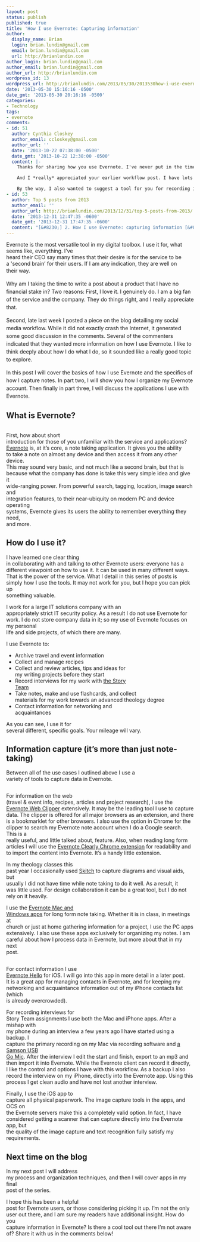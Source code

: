 ```yaml
---
layout: post
status: publish
published: true
title: 'How I use Evernote: Capturing information'
author:
  display_name: Brian
  login: brian.lundin@gmail.com
  email: brian.lundin@gmail.com
  url: http://brianlundin.com
author_login: brian.lundin@gmail.com
author_email: brian.lundin@gmail.com
author_url: http://brianlundin.com
wordpress_id: 13
wordpress_url: http://brianlundin.com/2013/05/30/2013530how-i-use-evernote-capturing-information/
date: '2013-05-30 15:16:16 -0500'
date_gmt: '2013-05-30 20:16:16 -0500'
categories:
- Technology
tags:
- evernote
comments:
- id: 51
  author: Cynthia Closkey
  author_email: ccloskey@gmail.com
  author_url: ''
  date: '2013-10-22 07:38:00 -0500'
  date_gmt: '2013-10-22 12:38:00 -0500'
  content: |-
    Thanks for sharing how you use Evernote. I've never put in the time to figure out how to get more out of Evernote than just grocery lists and some quick notes, but enough people rave about it that I keep trying. I found this post very helpful. I look forward to your upcoming posts on this.

    And I *really* appreciated your earlier workflow post. I have lots of coaching clients who have trouble getting a handle on how to manage social media (or really how to start with it), and I will be sharing your ideas with them -- but for myself your general structure and approach will be extremely useful. Thanks for taking the time!

    By the way, I also wanted to suggest a tool for you for recording interviews on iOS: bossjock. http://bossjockstudio.com/ It's made by guys who are audio geeks, so they focus hard on sound quality, but in addition they've created a terrific and easy to work with user interface. Well worth checking out.
- id: 53
  author: Top 5 posts from 2013
  author_email: ''
  author_url: http://brianlundin.com/2013/12/31/top-5-posts-from-2013/
  date: '2013-12-31 12:47:35 -0600'
  date_gmt: '2013-12-31 17:47:35 -0600'
  content: "[&#8230;] 2. How I use Evernote: capturing information [&#8230;]"
---
```

<p>Evernote is the most versatile tool in my digital toolbox. I use it for, what seems like, everything. I’ve<br />
heard their CEO say many times that their desire is for the service to be a 'second brain’ for their users. If I am any indication, they are well on their <span style="line-height: 1.5em;">way.</span></p>
<p class="MsoNormal">Why am I taking the time to <span style="line-height: 1.5em;">write a post about a product that I have no financial stake in? Two reasons: </span><span style="line-height: 1.5em;">First, I love it. I genuinely do. I am a big fan of the service and the </span><span style="line-height: 1.5em;">company. They do things right, and I really appreciate that.</span></p>
<p class="MsoNormal">Second, late last week I posted <span style="line-height: 1.5em;">a piece on the blog detailing my social media workflow. While it did not </span><span style="line-height: 1.5em;">exactly crash the Internet, it generated some good discussion in the comments. </span><span style="line-height: 1.5em;">Several of the commenters indicated that they wanted more information on how I </span><span style="line-height: 1.5em;">use Evernote. I like to think deeply about how I do what I do, so it sounded </span><span style="line-height: 1.5em;">like a really good topic to explore.</span></p>
<p class="MsoNormal">In this post I will cover the <span style="line-height: 1.5em;">basics of how I use Evernote and the specifics of how I capture notes. In part </span><span style="line-height: 1.5em;">two, I will show you how I organize my Evernote account. Then finally in part </span><span style="line-height: 1.5em;">three, I will discuss the applications I use with Evernote.</span></p>
<h2>What is Evernote?</h2>
<p><img alt="" src="http://brianlundin.com/wp-content/uploads/2013/05/logo.png" /></p>
<p class="MsoNormal">First, how about short<br />
introduction for those of you unfamiliar with the service and applications?<br />
<a href="http://evernote.com/">Evernote</a> is, at it’s core, a note taking application. It gives you the ability<br />
to take a note on almost any device and then access it from any other device.<br />
This may sound very basic, and not much like a second brain, but that is<br />
because what the company has done is take this very simple idea and give it<br />
wide-ranging power. From powerful search, tagging, location, image search and<br />
integration features, to their near-ubiquity on modern PC and device operating<br />
systems, Evernote gives its users the ability to remember everything they need,<br />
and more.</p>
<h2>How do I use it?</h2>
<p class="MsoNormal">I have learned one clear thing<br />
in collaborating with and talking to other Evernote users: everyone has a<br />
different viewpoint on how to use it. It can be used in many different ways.<br />
That is the power of the service. What I detail in this series of posts is<br />
simply how I use the tools. It may not work for you, but I hope you can pick up<br />
something valuable.</p>
<p class="MsoNormal">I work for a large IT solutions company with an<br />
appropriately strict IT security policy. As a result I do not use Evernote for<br />
work. I do not store company data in it; so my use of Evernote focuses on my personal<br />
life and side projects, of which there are many.</p>
<p class="MsoNormal">I use Evernote to:</p>
<ul>
<li><!--[if !supportLists]-->Archive travel and event information</li>
<li><!--[if !supportLists]-->Collect and manage recipes</li>
<li><!--[if !supportLists]-->Collect and review articles, tips and ideas for<br />
my writing projects before they start</li>
<li><!--[if !supportLists]-->Record interviews for my work with <a href="http://austinstone.org/stories/stories-main">the Story<br />
Team</a></li>
<li><!--[if !supportLists]-->Take notes, make and use flashcards, and collect<br />
materials for my work towards an advanced theology degree</li>
<li><!--[if !supportLists]-->Contact information for networking and<br />
acquaintances</li>
</ul>
<p class="MsoNormal">As you can see, I use it for<br />
several different, specific goals. Your mileage will vary.</p>
<h2>Information capture (it’s more than just note-taking)</h2>
<p class="MsoNormal">Between all of the use cases I outlined above I use a<br />
variety of tools to capture data in Evernote.</p>
<p><img alt="" src="http://brianlundin.com/wp-content/uploads/2013/05/web_clipper-75.png" /></p>
<p class="MsoNormal">For information on the web<br />
(travel &amp; event info, recipes, articles and project research), I use the<br />
<a href="http://evernote.com/webclipper/">Evernote Web Clipper</a> extensively. It may be the leading tool I use to capture<br />
data. The clipper is offered for all major browsers as an extension, and there<br />
is a bookmarklet for other browsers. I also use the option in Chrome for the<br />
clipper to search my Evernote note account when I do a Google search. This is a<br />
really useful, and little talked about, feature. Also, when reading long form<br />
articles I will use the <a href="http://evernote.com/clearly/">Evernote Clearly Chrome extension</a> for readability and<br />
to import the content into Evernote. It’s a handy little extension.</p>
<p class="MsoNormal">In my theology classes this<br />
past year I occasionally used <a href="http://evernote.com/skitch/">Skitch</a> to capture diagrams and visual aids, but<br />
usually I did not have time while note taking to do it well. As a result, it<br />
was little used. For design collaboration it can be a great tool, but I do not<br />
rely on it heavily.</p>
<p class="MsoNormal">I use the <a href="http://evernote.com/evernote/">Evernote Mac and<br />
Windows apps</a> for long form note taking. Whether it is in class, in meetings at<br />
church or just at home gathering information for a project, I use the PC apps<br />
extensively. I also use these apps exclusively for organizing my notes. I am<br />
careful about how I process data in Evernote, but more about that in my next<br />
post.</p>
<p><img alt="" src="http://brianlundin.com/wp-content/uploads/2013/05/hello-75.png" /></p>
<p class="MsoNormal">For contact information I use<br />
<a href="http://evernote.com/hello/">Evernote Hello</a> for iOS. I will go into this app in more detail in a later post.<br />
It is a great app for managing contacts in Evernote, and for keeping my<br />
networking and acquaintance information out of my iPhone contacts list (which<br />
is already overcrowded).</p>
<p class="MsoNormal">For recording interviews for<br />
Story Team assignments I use both the Mac and iPhone apps. After a mishap with<br />
my phone during an interview a few years ago I have started using a backup. I<br />
capture the primary recording on my Mac via recording software and <a href="ttp://www.amazon.com/gp/product/B001R76D42/ref=as_li_ss_tl?ie=UTF8&amp;camp=1789&amp;creative=390957&amp;creativeASIN=B001R76D42&amp;linkCode=as2&amp;tag=blundin-20">a Samson USB<br />
Go Mic</a>. After the interview I edit the start and finish, export to an mp3 and<br />
then import it into Evernote. While the Evernote client can record it directly,<br />
I like the control and options I have with this workflow. As a backup I also<br />
record the interview on my iPhone, directly into the Evernote app. Using this<br />
process I get clean audio and have not lost another interview.</p>
<p><!--[if gte mso 9]><xml><br />
<o:OfficeDocumentSettings><br />
<o:AllowPNG/><br />
</o:OfficeDocumentSettings><br />
</xml><![endif]--><!--[if gte mso 9]><xml><br />
<w:WordDocument><br />
<w:View>Normal</w:View><br />
<w:Zoom>0</w:Zoom><br />
<w:TrackMoves/><br />
<w:TrackFormatting/><br />
<w:PunctuationKerning/><br />
<w:ValidateAgainstSchemas/><br />
<w:SaveIfXMLInvalid>false</w:SaveIfXMLInvalid><br />
<w:IgnoreMixedContent>false</w:IgnoreMixedContent><br />
<w:AlwaysShowPlaceholderText>false</w:AlwaysShowPlaceholderText><br />
<w:DoNotPromoteQF/><br />
<w:LidThemeOther>EN-US</w:LidThemeOther><br />
<w:LidThemeAsian>JA</w:LidThemeAsian><br />
<w:LidThemeComplexScript>X-NONE</w:LidThemeComplexScript><br />
<w:Compatibility><br />
<w:BreakWrappedTables/><br />
<w:SnapToGridInCell/><br />
<w:WrapTextWithPunct/><br />
<w:UseAsianBreakRules/><br />
<w:DontGrowAutofit/><br />
<w:SplitPgBreakAndParaMark/><br />
<w:EnableOpenTypeKerning/><br />
<w:DontFlipMirrorIndents/><br />
<w:OverrideTableStyleHps/><br />
<w:UseFELayout/><br />
</w:Compatibility><br />
<m:mathPr><br />
<m:mathFont m:val="Cambria Math"/><br />
<m:brkBin m:val="before"/><br />
<m:brkBinSub m:val="&#45;-"/><br />
<m:smallFrac m:val="off"/><br />
<m:dispDef/><br />
<m:lMargin m:val="0"/><br />
<m:rMargin m:val="0"/><br />
<m:defJc m:val="centerGroup"/><br />
<m:wrapIndent m:val="1440"/><br />
<m:intLim m:val="subSup"/><br />
<m:naryLim m:val="undOvr"/><br />
</m:mathPr></w:WordDocument><br />
</xml><![endif]--><!--[if gte mso 9]><xml><br />
<w:LatentStyles DefLockedState="false" DefUnhideWhenUsed="true"<br />
DefSemiHidden="true" DefQFormat="false" DefPriority="99"<br />
LatentStyleCount="276"><br />
<w:LsdException Locked="false" Priority="0" SemiHidden="false"<br />
UnhideWhenUsed="false" QFormat="true" Name="Normal"/><br />
<w:LsdException Locked="false" Priority="9" SemiHidden="false"<br />
UnhideWhenUsed="false" QFormat="true" Name="heading 1"/><br />
<w:LsdException Locked="false" Priority="9" QFormat="true" Name="heading 2"/><br />
<w:LsdException Locked="false" Priority="9" QFormat="true" Name="heading 3"/><br />
<w:LsdException Locked="false" Priority="9" QFormat="true" Name="heading 4"/><br />
<w:LsdException Locked="false" Priority="9" QFormat="true" Name="heading 5"/><br />
<w:LsdException Locked="false" Priority="9" QFormat="true" Name="heading 6"/><br />
<w:LsdException Locked="false" Priority="9" QFormat="true" Name="heading 7"/><br />
<w:LsdException Locked="false" Priority="9" QFormat="true" Name="heading 8"/><br />
<w:LsdException Locked="false" Priority="9" QFormat="true" Name="heading 9"/><br />
<w:LsdException Locked="false" Priority="39" Name="toc 1"/><br />
<w:LsdException Locked="false" Priority="39" Name="toc 2"/><br />
<w:LsdException Locked="false" Priority="39" Name="toc 3"/><br />
<w:LsdException Locked="false" Priority="39" Name="toc 4"/><br />
<w:LsdException Locked="false" Priority="39" Name="toc 5"/><br />
<w:LsdException Locked="false" Priority="39" Name="toc 6"/><br />
<w:LsdException Locked="false" Priority="39" Name="toc 7"/><br />
<w:LsdException Locked="false" Priority="39" Name="toc 8"/><br />
<w:LsdException Locked="false" Priority="39" Name="toc 9"/><br />
<w:LsdException Locked="false" Priority="35" QFormat="true" Name="caption"/><br />
<w:LsdException Locked="false" Priority="10" SemiHidden="false"<br />
UnhideWhenUsed="false" QFormat="true" Name="Title"/><br />
<w:LsdException Locked="false" Priority="1" Name="Default Paragraph Font"/><br />
<w:LsdException Locked="false" Priority="11" SemiHidden="false"<br />
UnhideWhenUsed="false" QFormat="true" Name="Subtitle"/><br />
<w:LsdException Locked="false" Priority="22" SemiHidden="false"<br />
UnhideWhenUsed="false" QFormat="true" Name="Strong"/><br />
<w:LsdException Locked="false" Priority="20" SemiHidden="false"<br />
UnhideWhenUsed="false" QFormat="true" Name="Emphasis"/><br />
<w:LsdException Locked="false" Priority="59" SemiHidden="false"<br />
UnhideWhenUsed="false" Name="Table Grid"/><br />
<w:LsdException Locked="false" UnhideWhenUsed="false" Name="Placeholder Text"/><br />
<w:LsdException Locked="false" Priority="1" SemiHidden="false"<br />
UnhideWhenUsed="false" QFormat="true" Name="No Spacing"/><br />
<w:LsdException Locked="false" Priority="60" SemiHidden="false"<br />
UnhideWhenUsed="false" Name="Light Shading"/><br />
<w:LsdException Locked="false" Priority="61" SemiHidden="false"<br />
UnhideWhenUsed="false" Name="Light List"/><br />
<w:LsdException Locked="false" Priority="62" SemiHidden="false"<br />
UnhideWhenUsed="false" Name="Light Grid"/><br />
<w:LsdException Locked="false" Priority="63" SemiHidden="false"<br />
UnhideWhenUsed="false" Name="Medium Shading 1"/><br />
<w:LsdException Locked="false" Priority="64" SemiHidden="false"<br />
UnhideWhenUsed="false" Name="Medium Shading 2"/><br />
<w:LsdException Locked="false" Priority="65" SemiHidden="false"<br />
UnhideWhenUsed="false" Name="Medium List 1"/><br />
<w:LsdException Locked="false" Priority="66" SemiHidden="false"<br />
UnhideWhenUsed="false" Name="Medium List 2"/><br />
<w:LsdException Locked="false" Priority="67" SemiHidden="false"<br />
UnhideWhenUsed="false" Name="Medium Grid 1"/><br />
<w:LsdException Locked="false" Priority="68" SemiHidden="false"<br />
UnhideWhenUsed="false" Name="Medium Grid 2"/><br />
<w:LsdException Locked="false" Priority="69" SemiHidden="false"<br />
UnhideWhenUsed="false" Name="Medium Grid 3"/><br />
<w:LsdException Locked="false" Priority="70" SemiHidden="false"<br />
UnhideWhenUsed="false" Name="Dark List"/><br />
<w:LsdException Locked="false" Priority="71" SemiHidden="false"<br />
UnhideWhenUsed="false" Name="Colorful Shading"/><br />
<w:LsdException Locked="false" Priority="72" SemiHidden="false"<br />
UnhideWhenUsed="false" Name="Colorful List"/><br />
<w:LsdException Locked="false" Priority="73" SemiHidden="false"<br />
UnhideWhenUsed="false" Name="Colorful Grid"/><br />
<w:LsdException Locked="false" Priority="60" SemiHidden="false"<br />
UnhideWhenUsed="false" Name="Light Shading Accent 1"/><br />
<w:LsdException Locked="false" Priority="61" SemiHidden="false"<br />
UnhideWhenUsed="false" Name="Light List Accent 1"/><br />
<w:LsdException Locked="false" Priority="62" SemiHidden="false"<br />
UnhideWhenUsed="false" Name="Light Grid Accent 1"/><br />
<w:LsdException Locked="false" Priority="63" SemiHidden="false"<br />
UnhideWhenUsed="false" Name="Medium Shading 1 Accent 1"/><br />
<w:LsdException Locked="false" Priority="64" SemiHidden="false"<br />
UnhideWhenUsed="false" Name="Medium Shading 2 Accent 1"/><br />
<w:LsdException Locked="false" Priority="65" SemiHidden="false"<br />
UnhideWhenUsed="false" Name="Medium List 1 Accent 1"/><br />
<w:LsdException Locked="false" UnhideWhenUsed="false" Name="Revision"/><br />
<w:LsdException Locked="false" Priority="34" SemiHidden="false"<br />
UnhideWhenUsed="false" QFormat="true" Name="List Paragraph"/><br />
<w:LsdException Locked="false" Priority="29" SemiHidden="false"<br />
UnhideWhenUsed="false" QFormat="true" Name="Quote"/><br />
<w:LsdException Locked="false" Priority="30" SemiHidden="false"<br />
UnhideWhenUsed="false" QFormat="true" Name="Intense Quote"/><br />
<w:LsdException Locked="false" Priority="66" SemiHidden="false"<br />
UnhideWhenUsed="false" Name="Medium List 2 Accent 1"/><br />
<w:LsdException Locked="false" Priority="67" SemiHidden="false"<br />
UnhideWhenUsed="false" Name="Medium Grid 1 Accent 1"/><br />
<w:LsdException Locked="false" Priority="68" SemiHidden="false"<br />
UnhideWhenUsed="false" Name="Medium Grid 2 Accent 1"/><br />
<w:LsdException Locked="false" Priority="69" SemiHidden="false"<br />
UnhideWhenUsed="false" Name="Medium Grid 3 Accent 1"/><br />
<w:LsdException Locked="false" Priority="70" SemiHidden="false"<br />
UnhideWhenUsed="false" Name="Dark List Accent 1"/><br />
<w:LsdException Locked="false" Priority="71" SemiHidden="false"<br />
UnhideWhenUsed="false" Name="Colorful Shading Accent 1"/><br />
<w:LsdException Locked="false" Priority="72" SemiHidden="false"<br />
UnhideWhenUsed="false" Name="Colorful List Accent 1"/><br />
<w:LsdException Locked="false" Priority="73" SemiHidden="false"<br />
UnhideWhenUsed="false" Name="Colorful Grid Accent 1"/><br />
<w:LsdException Locked="false" Priority="60" SemiHidden="false"<br />
UnhideWhenUsed="false" Name="Light Shading Accent 2"/><br />
<w:LsdException Locked="false" Priority="61" SemiHidden="false"<br />
UnhideWhenUsed="false" Name="Light List Accent 2"/><br />
<w:LsdException Locked="false" Priority="62" SemiHidden="false"<br />
UnhideWhenUsed="false" Name="Light Grid Accent 2"/><br />
<w:LsdException Locked="false" Priority="63" SemiHidden="false"<br />
UnhideWhenUsed="false" Name="Medium Shading 1 Accent 2"/><br />
<w:LsdException Locked="false" Priority="64" SemiHidden="false"<br />
UnhideWhenUsed="false" Name="Medium Shading 2 Accent 2"/><br />
<w:LsdException Locked="false" Priority="65" SemiHidden="false"<br />
UnhideWhenUsed="false" Name="Medium List 1 Accent 2"/><br />
<w:LsdException Locked="false" Priority="66" SemiHidden="false"<br />
UnhideWhenUsed="false" Name="Medium List 2 Accent 2"/><br />
<w:LsdException Locked="false" Priority="67" SemiHidden="false"<br />
UnhideWhenUsed="false" Name="Medium Grid 1 Accent 2"/><br />
<w:LsdException Locked="false" Priority="68" SemiHidden="false"<br />
UnhideWhenUsed="false" Name="Medium Grid 2 Accent 2"/><br />
<w:LsdException Locked="false" Priority="69" SemiHidden="false"<br />
UnhideWhenUsed="false" Name="Medium Grid 3 Accent 2"/><br />
<w:LsdException Locked="false" Priority="70" SemiHidden="false"<br />
UnhideWhenUsed="false" Name="Dark List Accent 2"/><br />
<w:LsdException Locked="false" Priority="71" SemiHidden="false"<br />
UnhideWhenUsed="false" Name="Colorful Shading Accent 2"/><br />
<w:LsdException Locked="false" Priority="72" SemiHidden="false"<br />
UnhideWhenUsed="false" Name="Colorful List Accent 2"/><br />
<w:LsdException Locked="false" Priority="73" SemiHidden="false"<br />
UnhideWhenUsed="false" Name="Colorful Grid Accent 2"/><br />
<w:LsdException Locked="false" Priority="60" SemiHidden="false"<br />
UnhideWhenUsed="false" Name="Light Shading Accent 3"/><br />
<w:LsdException Locked="false" Priority="61" SemiHidden="false"<br />
UnhideWhenUsed="false" Name="Light List Accent 3"/><br />
<w:LsdException Locked="false" Priority="62" SemiHidden="false"<br />
UnhideWhenUsed="false" Name="Light Grid Accent 3"/><br />
<w:LsdException Locked="false" Priority="63" SemiHidden="false"<br />
UnhideWhenUsed="false" Name="Medium Shading 1 Accent 3"/><br />
<w:LsdException Locked="false" Priority="64" SemiHidden="false"<br />
UnhideWhenUsed="false" Name="Medium Shading 2 Accent 3"/><br />
<w:LsdException Locked="false" Priority="65" SemiHidden="false"<br />
UnhideWhenUsed="false" Name="Medium List 1 Accent 3"/><br />
<w:LsdException Locked="false" Priority="66" SemiHidden="false"<br />
UnhideWhenUsed="false" Name="Medium List 2 Accent 3"/><br />
<w:LsdException Locked="false" Priority="67" SemiHidden="false"<br />
UnhideWhenUsed="false" Name="Medium Grid 1 Accent 3"/><br />
<w:LsdException Locked="false" Priority="68" SemiHidden="false"<br />
UnhideWhenUsed="false" Name="Medium Grid 2 Accent 3"/><br />
<w:LsdException Locked="false" Priority="69" SemiHidden="false"<br />
UnhideWhenUsed="false" Name="Medium Grid 3 Accent 3"/><br />
<w:LsdException Locked="false" Priority="70" SemiHidden="false"<br />
UnhideWhenUsed="false" Name="Dark List Accent 3"/><br />
<w:LsdException Locked="false" Priority="71" SemiHidden="false"<br />
UnhideWhenUsed="false" Name="Colorful Shading Accent 3"/><br />
<w:LsdException Locked="false" Priority="72" SemiHidden="false"<br />
UnhideWhenUsed="false" Name="Colorful List Accent 3"/><br />
<w:LsdException Locked="false" Priority="73" SemiHidden="false"<br />
UnhideWhenUsed="false" Name="Colorful Grid Accent 3"/><br />
<w:LsdException Locked="false" Priority="60" SemiHidden="false"<br />
UnhideWhenUsed="false" Name="Light Shading Accent 4"/><br />
<w:LsdException Locked="false" Priority="61" SemiHidden="false"<br />
UnhideWhenUsed="false" Name="Light List Accent 4"/><br />
<w:LsdException Locked="false" Priority="62" SemiHidden="false"<br />
UnhideWhenUsed="false" Name="Light Grid Accent 4"/><br />
<w:LsdException Locked="false" Priority="63" SemiHidden="false"<br />
UnhideWhenUsed="false" Name="Medium Shading 1 Accent 4"/><br />
<w:LsdException Locked="false" Priority="64" SemiHidden="false"<br />
UnhideWhenUsed="false" Name="Medium Shading 2 Accent 4"/><br />
<w:LsdException Locked="false" Priority="65" SemiHidden="false"<br />
UnhideWhenUsed="false" Name="Medium List 1 Accent 4"/><br />
<w:LsdException Locked="false" Priority="66" SemiHidden="false"<br />
UnhideWhenUsed="false" Name="Medium List 2 Accent 4"/><br />
<w:LsdException Locked="false" Priority="67" SemiHidden="false"<br />
UnhideWhenUsed="false" Name="Medium Grid 1 Accent 4"/><br />
<w:LsdException Locked="false" Priority="68" SemiHidden="false"<br />
UnhideWhenUsed="false" Name="Medium Grid 2 Accent 4"/><br />
<w:LsdException Locked="false" Priority="69" SemiHidden="false"<br />
UnhideWhenUsed="false" Name="Medium Grid 3 Accent 4"/><br />
<w:LsdException Locked="false" Priority="70" SemiHidden="false"<br />
UnhideWhenUsed="false" Name="Dark List Accent 4"/><br />
<w:LsdException Locked="false" Priority="71" SemiHidden="false"<br />
UnhideWhenUsed="false" Name="Colorful Shading Accent 4"/><br />
<w:LsdException Locked="false" Priority="72" SemiHidden="false"<br />
UnhideWhenUsed="false" Name="Colorful List Accent 4"/><br />
<w:LsdException Locked="false" Priority="73" SemiHidden="false"<br />
UnhideWhenUsed="false" Name="Colorful Grid Accent 4"/><br />
<w:LsdException Locked="false" Priority="60" SemiHidden="false"<br />
UnhideWhenUsed="false" Name="Light Shading Accent 5"/><br />
<w:LsdException Locked="false" Priority="61" SemiHidden="false"<br />
UnhideWhenUsed="false" Name="Light List Accent 5"/><br />
<w:LsdException Locked="false" Priority="62" SemiHidden="false"<br />
UnhideWhenUsed="false" Name="Light Grid Accent 5"/><br />
<w:LsdException Locked="false" Priority="63" SemiHidden="false"<br />
UnhideWhenUsed="false" Name="Medium Shading 1 Accent 5"/><br />
<w:LsdException Locked="false" Priority="64" SemiHidden="false"<br />
UnhideWhenUsed="false" Name="Medium Shading 2 Accent 5"/><br />
<w:LsdException Locked="false" Priority="65" SemiHidden="false"<br />
UnhideWhenUsed="false" Name="Medium List 1 Accent 5"/><br />
<w:LsdException Locked="false" Priority="66" SemiHidden="false"<br />
UnhideWhenUsed="false" Name="Medium List 2 Accent 5"/><br />
<w:LsdException Locked="false" Priority="67" SemiHidden="false"<br />
UnhideWhenUsed="false" Name="Medium Grid 1 Accent 5"/><br />
<w:LsdException Locked="false" Priority="68" SemiHidden="false"<br />
UnhideWhenUsed="false" Name="Medium Grid 2 Accent 5"/><br />
<w:LsdException Locked="false" Priority="69" SemiHidden="false"<br />
UnhideWhenUsed="false" Name="Medium Grid 3 Accent 5"/><br />
<w:LsdException Locked="false" Priority="70" SemiHidden="false"<br />
UnhideWhenUsed="false" Name="Dark List Accent 5"/><br />
<w:LsdException Locked="false" Priority="71" SemiHidden="false"<br />
UnhideWhenUsed="false" Name="Colorful Shading Accent 5"/><br />
<w:LsdException Locked="false" Priority="72" SemiHidden="false"<br />
UnhideWhenUsed="false" Name="Colorful List Accent 5"/><br />
<w:LsdException Locked="false" Priority="73" SemiHidden="false"<br />
UnhideWhenUsed="false" Name="Colorful Grid Accent 5"/><br />
<w:LsdException Locked="false" Priority="60" SemiHidden="false"<br />
UnhideWhenUsed="false" Name="Light Shading Accent 6"/><br />
<w:LsdException Locked="false" Priority="61" SemiHidden="false"<br />
UnhideWhenUsed="false" Name="Light List Accent 6"/><br />
<w:LsdException Locked="false" Priority="62" SemiHidden="false"<br />
UnhideWhenUsed="false" Name="Light Grid Accent 6"/><br />
<w:LsdException Locked="false" Priority="63" SemiHidden="false"<br />
UnhideWhenUsed="false" Name="Medium Shading 1 Accent 6"/><br />
<w:LsdException Locked="false" Priority="64" SemiHidden="false"<br />
UnhideWhenUsed="false" Name="Medium Shading 2 Accent 6"/><br />
<w:LsdException Locked="false" Priority="65" SemiHidden="false"<br />
UnhideWhenUsed="false" Name="Medium List 1 Accent 6"/><br />
<w:LsdException Locked="false" Priority="66" SemiHidden="false"<br />
UnhideWhenUsed="false" Name="Medium List 2 Accent 6"/><br />
<w:LsdException Locked="false" Priority="67" SemiHidden="false"<br />
UnhideWhenUsed="false" Name="Medium Grid 1 Accent 6"/><br />
<w:LsdException Locked="false" Priority="68" SemiHidden="false"<br />
UnhideWhenUsed="false" Name="Medium Grid 2 Accent 6"/><br />
<w:LsdException Locked="false" Priority="69" SemiHidden="false"<br />
UnhideWhenUsed="false" Name="Medium Grid 3 Accent 6"/><br />
<w:LsdException Locked="false" Priority="70" SemiHidden="false"<br />
UnhideWhenUsed="false" Name="Dark List Accent 6"/><br />
<w:LsdException Locked="false" Priority="71" SemiHidden="false"<br />
UnhideWhenUsed="false" Name="Colorful Shading Accent 6"/><br />
<w:LsdException Locked="false" Priority="72" SemiHidden="false"<br />
UnhideWhenUsed="false" Name="Colorful List Accent 6"/><br />
<w:LsdException Locked="false" Priority="73" SemiHidden="false"<br />
UnhideWhenUsed="false" Name="Colorful Grid Accent 6"/><br />
<w:LsdException Locked="false" Priority="19" SemiHidden="false"<br />
UnhideWhenUsed="false" QFormat="true" Name="Subtle Emphasis"/><br />
<w:LsdException Locked="false" Priority="21" SemiHidden="false"<br />
UnhideWhenUsed="false" QFormat="true" Name="Intense Emphasis"/><br />
<w:LsdException Locked="false" Priority="31" SemiHidden="false"<br />
UnhideWhenUsed="false" QFormat="true" Name="Subtle Reference"/><br />
<w:LsdException Locked="false" Priority="32" SemiHidden="false"<br />
UnhideWhenUsed="false" QFormat="true" Name="Intense Reference"/><br />
<w:LsdException Locked="false" Priority="33" SemiHidden="false"<br />
UnhideWhenUsed="false" QFormat="true" Name="Book Title"/><br />
<w:LsdException Locked="false" Priority="37" Name="Bibliography"/><br />
<w:LsdException Locked="false" Priority="39" QFormat="true" Name="TOC Heading"/><br />
</w:LatentStyles><br />
</xml><![endif]--><!--[if gte mso 10]></p>
<style>
 /* Style Definitions */<br />
table.MsoNormalTable<br />
	{mso-style-name:"Table Normal";<br />
	mso-tstyle-rowband-size:0;<br />
	mso-tstyle-colband-size:0;<br />
	mso-style-noshow:yes;<br />
	mso-style-priority:99;<br />
	mso-style-parent:"";<br />
	mso-padding-alt:0in 5.4pt 0in 5.4pt;<br />
	mso-para-margin:0in;<br />
	mso-para-margin-bottom:.0001pt;<br />
	mso-pagination:widow-orphan;<br />
	font-size:12.0pt;<br />
	font-family:Cambria;<br />
	mso-ascii-font-family:Cambria;<br />
	mso-ascii-theme-font:minor-latin;<br />
	mso-hansi-font-family:Cambria;<br />
	mso-hansi-theme-font:minor-latin;}<br />
</style>
<p><![endif]--><!--StartFragment--></p>
<p class="MsoNormal">Finally, I use the iOS app to<br />
capture all physical paperwork. The image capture tools in the apps, and OCS on<br />
the Evernote servers make this a completely valid option. In fact, I have<br />
considered getting a scanner that can capture directly into the Evernote app, but<br />
the quality of the image capture and text recognition fully satisfy my<br />
requirements.</p>
<h2>Next time on the blog</h2>
<p class="MsoNormal">In my next post I will address<br />
my process and organization techniques, and then I will cover apps in my final<br />
post of the series.</p>
<p class="MsoNormal">I hope this has been a helpful<br />
post for Evernote users, or those considering picking it up. I’m not the only<br />
user out there, and I am sure my readers have additional insight. How do you<br />
capture information in Evernote? Is there a cool tool out there I’m not aware<br />
of? Share it with us in the comments below!</p>
<p><!--EndFragment--></p>
